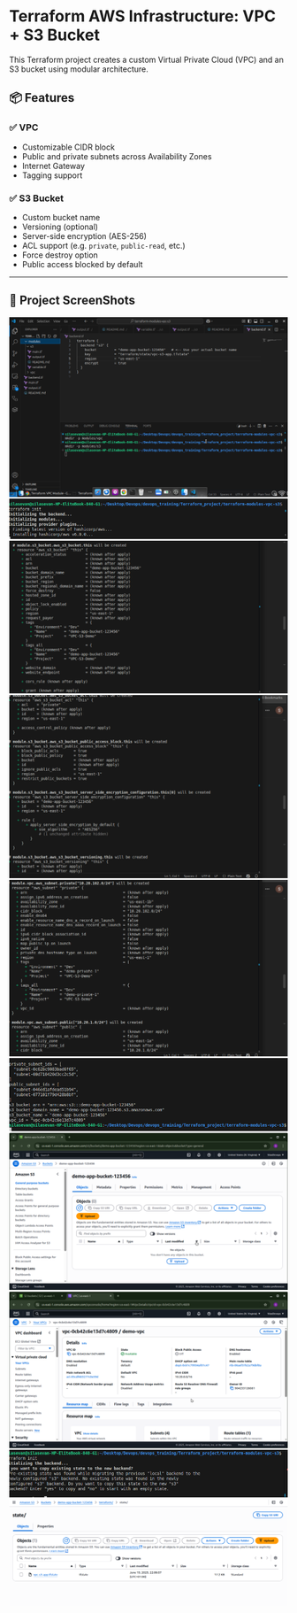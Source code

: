 # Terraform AWS Infrastructure: VPC + S3 Bucket

This Terraform project creates a custom Virtual Private Cloud (VPC) and an S3 bucket using modular architecture.

## 📦 Features

### ✅ VPC
- Customizable CIDR block
- Public and private subnets across Availability Zones
- Internet Gateway
- Tagging support

### ✅ S3 Bucket
- Custom bucket name
- Versioning (optional)
- Server-side encryption (AES-256)
- ACL support (e.g. `private`, `public-read`, etc.)
- Force destroy option
- Public access blocked by default

---

## 📁 Project ScreenShots


<img src="./screenshots/1.png">
<img src="./screenshots/2.png">
<img src="./screenshots/3.png">
<img src="./screenshots/4.png">
<img src="./screenshots/5.png">
<img src="./screenshots/6.png">
<img src="./screenshots/7.png">
<img src="./screenshots/8.png">
<img src="./screenshots/9.png">
<img src="./screenshots/10.png">


